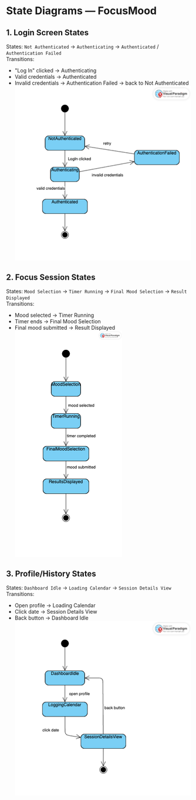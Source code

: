 # State Diagrams — FocusMood

## 1. Login Screen States
States: `Not Authenticated` → `Authenticating` → `Authenticated` / `Authentication Failed`  
Transitions:
- "Log In" clicked → Authenticating
- Valid credentials → Authenticated
- Invalid credentials → Authentication Failed → back to Not Authenticated
![](https://github.com/simplewaveform/focusmood/blob/main/docs/Diagrams/State_LoginScreen.png)

## 2. Focus Session States
States: `Mood Selection` → `Timer Running` → `Final Mood Selection` → `Result Displayed`  
Transitions:
- Mood selected → Timer Running
- Timer ends → Final Mood Selection
- Final mood submitted → Result Displayed
![](https://github.com/simplewaveform/focusmood/blob/main/docs/Diagrams/State_FocusSession.png)

## 3. Profile/History States
States: `Dashboard Idle` → `Loading Calendar` → `Session Details View`  
Transitions:
- Open profile → Loading Calendar
- Click date → Session Details View
- Back button → Dashboard Idle
![](https://github.com/simplewaveform/focusmood/blob/main/docs/Diagrams/State_Profile_History%20States.png)
